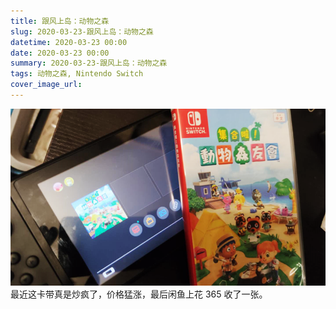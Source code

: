 ```yaml
---
title: 跟风上岛：动物之森
slug: 2020-03-23-跟风上岛：动物之森
datetime: 2020-03-23 00:00
date: 2020-03-23 00:00
summary: 2020-03-23-跟风上岛：动物之森
tags: 动物之森, Nintendo Switch
cover_image_url: 
---
```

![54422-q4m1awxqqb.png](../assets/2020/09/2486649719.png)最近这卡带真是炒疯了，价格猛涨，最后闲鱼上花 365 收了一张。